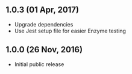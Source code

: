 ## 1.0.3 (01 Apr, 2017)
* Upgrade dependencies
* Use Jest setup file for easier Enzyme testing

## 1.0.0 (26 Nov, 2016)

* Initial public release